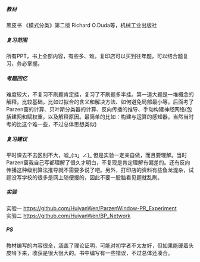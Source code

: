 ##### 教材
黑皮书 《模式分类》第二版 Richard O.Duda等，机械工业出版社
##### 复习范围
所有PPT，书上全部内容，有些多、难。复印店可以买到往年题，可以结合题复习，务必掌握。
##### 考题回忆
难度较大，不复习不刷题肯定挂，复习了不刷题多半挂。第一道大题是一堆概念的解释，比较基础，比如过拟合的含义和解决方法、如何避免局部最小等。后面考了Parzen窗的计算、贝叶斯分类器的计算、反向传播的推导、手动构建神经网络(包括建网和赋权重，以及解释原因。最简单的比如：构建与运算的感知器，当然当时考的比这个难一些，不过总体思想类似)
##### 复习建议
平时课去不去区别不大，嘘_(:з」∠)_ 但是实验一定亲自做，而且要理解。当时Parzen窗我自己写都理解了很久才明白，不复现是肯定理解有偏差的。还有反向传播这种级别算法推导就不需要多说了吧。另外，打印店的资料有些鱼龙混杂，试题没写学校的很多是网上随便搜的，因此不要一股脑看见题就乱刷。
##### 实验
实验一 https://github.com/HuiyanWen/ParzenWindow-PR_Experiment
<br>实验二 https://github.com/HuiyanWen/BP_Network
##### PS
教材编写的内容很全，涵盖了理论证明，可能对初学者不太友好，但如果能硬着头皮啃下来，收获是很大很大的。书中编写有一些错误，不过总体还凑合。
